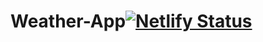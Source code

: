 # Weather-App[![Netlify Status](https://api.netlify.com/api/v1/badges/654092f9-b224-4b97-a6e3-461b8df9ea17/deploy-status)](https://app.netlify.com/sites/hopeful-hugle-09f5f7/deploys)
